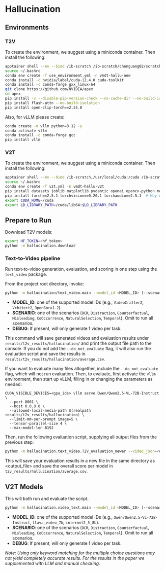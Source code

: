 # Hallucination

## Environments
### T2V
To create the environment, we suggest using a miniconda container. Then install the following:
```bash
apptainer shell --nv --bind /ib-scratch /ib-scratch/chenguang02/scratch1/cnicholas/containers/miniconda.sif
source ~/.bashrc
conda env create -f use_environment.yml -n vmdt-hallu-new
conda install -c nvidia/label/cuda-12.4.0 cuda-toolkit
conda install -c conda-forge gxx_linux-64
git clone https://github.com/NVIDIA/apex
cd apex
pip install -v --disable-pip-version-check --no-cache-dir --no-build-isolation --config-settings "--build-option=--cpp_ext" --config-settings "--build-option=--cuda_ext" ./
pip install flash-attn --no-build-isolation
pip install open-clip-torch==2.24.0
```
Also, for vLLM please create:
```bash
conda create -n vllm python=3.12 -y
conda activate vllm
conda install -c conda-forge gcc
pip install vllm
```

### V2T
To create the environment, we suggest using a miniconda container. Then install the following:
```bash
apptainer shell --nv --bind /ib-scratch,/usr/local/cuda:/cuda /ib-scratch/chenguang02/scratch1/cnicholas/containers/miniconda.sif
source ~/.bashrc
conda env create -f v2t.yml -n vmdt-hallu-v2t
pip install datasets joblib matplotlib pydantic openai opencv-python moviepy boto3 anthropic qwen-vl-utils[decord] transformers==4.51.3
pip install torch==2.5.1 torchvision==0.20.1 torchaudio==2.5.1  # May depend on your CUDA version. We use 12.3
export CUDA_HOME=/cuda
export LD_LIBRARY_PATH=/cuda/lib64:$LD_LIBRARY_PATH
```

## Prepare to Run
Download T2V models:
```bash
export HF_TOKEN=<hf_token>
python -m hallucination.download
```

### Text-to-Video pipeline

Run text-to-video generation, evaluation, and scoring in one step using the `text_video` package.

From the project root directory, invoke:
```bash
python -m hallucination/text_video.main --model_id <MODEL_ID> [--scenario <SCENARIO>] [--debug] [--do_not_evaluate]
```

- **MODEL_ID**: one of the supported model IDs (e.g., `VideoCrafter2`, `Vchitect2`, `OpenSora1.2`).
- **SCENARIO**: one of the scenarios (`OCR`, `Distraction`, `Counterfactual`, `Misleading`, `CoOccurrence`, `NaturalSelection`, `Temporal`). Omit to run all scenarios.
- **DEBUG**: If present, will only generate 1 video per task.

This command will save generated videos and evaluation results under `results/t2v_results/hallucination/` and print the output file path to the console. If you do not add the `--do_not_evaluate` flag, it will also run the evaluation script and save the results in `results/t2v_results/hallucination/average.csv`.

If you want to evaluate many files altogether, include the `--do_not_evaluate` flag, which will not run evaluation. Then, to evaluate, first activate the `vllm` environment, then start up vLLM, filling in or changing the parameters as needed:
```
CUDA_VISIBLE_DEVICES=<gpu_ids> vllm serve Qwen/Qwen2.5-VL-72B-Instruct \
  --port 8001 \
  --host 0.0.0.0 \
  --allowed-local-media-path $(realpath results/t2v_results/hallucination) \
  --limit-mm-per-prompt image=5 \
  --tensor-parallel-size 4 \
  --max-model-len 8192 
```

Then, run the following evaluation script, supplying all output files from the previous step:
```bash
python -m hallucination.text_video.T2V_evaluation_newer --video_json=<output_files> --n_frames=5 --num_instances_per_task=-1 --include_image_in_classification --combine_step --direct_evaluation --use_qwen
```

This will save your evaluation results in a new file in the same directory as <output_file> and save the overall score per model in `t2v_results/hallucination/average.csv`.

## V2T Models
This will both run and evaluate the script.
```bash
python -m hallucination.video_text.main --model_id <MODEL_ID> [--scenario <SCENARIO>] [--debug]
```
- **MODEL_ID**: one of the supported model IDs (e.g., `Qwen/Qwen2.5-VL-72B-Instruct`, `llava_video_7b`, `internvl2_5_8b`).
- **SCENARIO**: one of the scenarios (`OCR`, `Distraction`, `Counterfactual`, `Misleading`, `CoOccurrence`, `NaturalSelection`, `Temporal`). Omit to run all scenarios.
- **DEBUG**: If present, will only generate 1 video per task.

*Note: Using only keyword matching for the multiple choice questions may not yield completely accurate results. For the results in the paper we supplemented with LLM and manual checking.*
